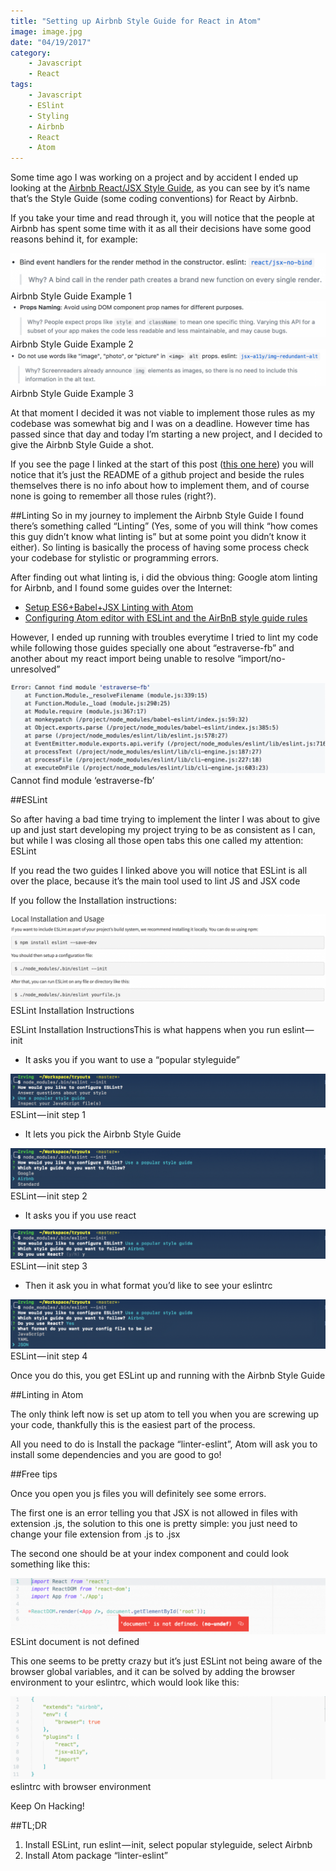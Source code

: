 ```yaml
---
title: "Setting up Airbnb Style Guide for React in Atom"
image: image.jpg
date: "04/19/2017"
category:
    - Javascript
    - React
tags:
    - Javascript
    - ESlint
    - Styling
    - Airbnb
    - React
    - Atom
---
```


Some time ago I was working on a project and by accident I ended up looking at the [Airbnb React/JSX Style Guide](https://github.com/airbnb/javascript/tree/master/react), as you can see by it’s name that’s the Style Guide (some coding conventions) for React by Airbnb.

If you take your time and read through it, you will notice that the people at Airbnb has spent some time with it as all their decisions have some good reasons behind it, for example:

<div class="image half">
  <img alt="Airbnb Style Guide Example 1" src="./images/Airbnb-Style-Guide-Example-1.png">
  <div class="description">
    Airbnb Style Guide Example 1
  </div>
</div>

<div class="image half">
  <img alt="Airbnb Style Guide Example 2" src="./images/Airbnb-Style-Guide-Example-2.png">
  <div class="description">
    Airbnb Style Guide Example 2
  </div>
</div>

<div class="image half">
  <img alt="Airbnb Style Guide Example 3" src="./images/Airbnb-Style-Guide-Example-3.png">
  <div class="description">
    Airbnb Style Guide Example 3
  </div>
</div>

At that moment I decided it was not viable to implement those rules as my codebase was somewhat big and I was on a deadline. However time has passed since that day and today I’m starting a new project, and I decided to give the Airbnb Style Guide a shot.

If you see the page I linked at the start of this post ([this one here](https://github.com/airbnb/javascript/tree/master/react)) you will notice that it’s just the README of a github project and beside the rules themselves there is no info about how to implement them, and of course none is going to remember all those rules (right?).

##Linting
So in my journey to implement the Airbnb Style Guide I found there’s something called “Linting” (Yes, some of you will think “how comes this guy didn’t know what linting is” but at some point you didn’t know it either). So linting is basically the process of having some process check your codebase for stylistic or programming errors.

After finding out what linting is, i did the obvious thing: Google atom linting for Airbnb, and I found some guides over the Internet:

- [Setup ES6+Babel+JSX Linting with Atom](https://gist.github.com/darokel/90fe5c8ad8df5efcab6b)
- [Configuring Atom editor with ESLint and the AirBnB style guide rules](http://www.acuriousanimal.com/2016/08/14/configuring-atom-with-eslint.html)

However, I ended up running with troubles everytime I tried to lint my code while following those guides specially one about “estraverse-fb” and another about my react import being unable to resolve “import/no-unresolved”

<div class="image half">
  <img alt="Airbnb Style Guide Example 3" src="./images/Error-1.png">
  <div class="description">
    Cannot find module ‘estraverse-fb’
  </div>
</div>


##ESLint

So after having a bad time trying to implement the linter I was about to give up and just start developing my project trying to be as consistent as I can, but while I was closing all those open tabs this one called my attention: ESLint

If you read the two guides I linked above you will notice that ESLint is all over the place, because it’s the main tool used to lint JS and JSX code

If you follow the Installation instructions:

<div class="image half">
  <img alt="Airbnb Style Guide Example 3" src="./images/ESLint-instructions.png">
  <div class="description">
    ESLint Installation Instructions
  </div>
</div>

ESLint Installation InstructionsThis is what happens when you run eslint — init

- It asks you if you want to use a “popular styleguide”

<div class="image half">
  <img alt="Airbnb Style Guide Example 3" src="./images/ESLint-instructions-1.png">
  <div class="description">
    ESLint — init step 1
  </div>
</div>

- It lets you pick the Airbnb Style Guide

<div class="image half">
  <img alt="Airbnb Style Guide Example 3" src="./images/ESLint-instructions-2.png">
  <div class="description">
    ESLint — init step 2
  </div>
</div>

- It asks you if you use react

<div class="image half">
  <img alt="Airbnb Style Guide Example 3" src="./images/ESLint-instructions-3.png">
  <div class="description">
    ESLint — init step 3
  </div>
</div>

- Then it ask you in what format you’d like to see your eslintrc

<div class="image half">
  <img alt="Airbnb Style Guide Example 3" src="./images/ESLint-instructions-4.png">
  <div class="description">
    ESLint — init step 4
  </div>
</div>

Once you do this, you get ESLint up and running with the Airbnb Style Guide

##Linting in Atom

The only think left now is set up atom to tell you when you are screwing up your code, thankfully this is the easiest part of the process.

All you need to do is Install the package “linter-eslint”, Atom will ask you to install some dependencies and you are good to go!

##Free tips

Once you open you js files you will definitely see some errors.

The first one is an error telling you that JSX is not allowed in files with extension .js, the solution to this one is pretty simple: you just need to change your file extension from .js to .jsx

The second one should be at your index component and could look something like this:

<div class="image half">
  <img alt="Airbnb Style Guide Example 3" src="./images/document-not-defined.png">
  <div class="description">
    ESLint document is not defined
  </div>
</div>

This one seems to be pretty crazy but it’s just ESLint not being aware of the browser global variables, and it can be solved by adding the browser environment to your eslintrc, which would look like this:

<div class="image half">
  <img alt="Airbnb Style Guide Example 3" src="./images/browser-environment.png">
  <div class="description">
    eslintrc with browser environment
  </div>
</div>

Keep On Hacking!

##TL;DR

1. Install ESLint, run eslint — init, select popular styleguide, select Airbnb
2. Install Atom package “linter-eslint”

